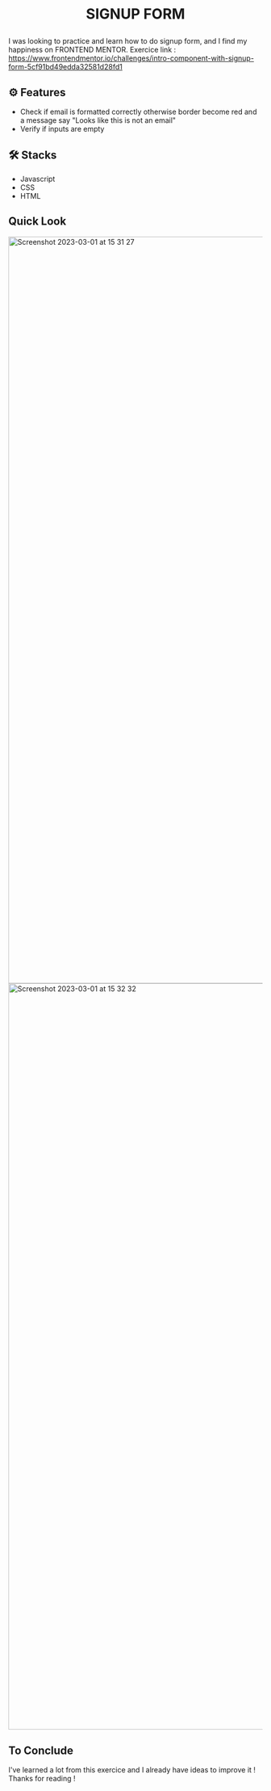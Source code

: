# <p align="center">SIGNUP FORM</p>
  
I was looking to practice and learn how to do signup form, and I find my happiness on FRONTEND MENTOR. 
Exercice link : https://www.frontendmentor.io/challenges/intro-component-with-signup-form-5cf91bd49edda32581d28fd1

## ⚙️  Features    
- Check if email is formatted correctly otherwise border become red and a message say "Looks like this is not an email"
- Verify if inputs are empty

## 🛠️ Stacks
- Javascript
- CSS
- HTML

## Quick Look

<img width="1479" alt="Screenshot 2023-03-01 at 15 31 27" src="https://user-images.githubusercontent.com/117027513/222170483-33b0c63c-2cf1-4481-8a73-d1923778d79a.png">


<img width="1478" alt="Screenshot 2023-03-01 at 15 32 32" src="https://user-images.githubusercontent.com/117027513/222170516-174b5452-be42-4a41-8223-16f8e1a7fff3.png">



## To Conclude

I've learned a lot from this exercice and I already have ideas to improve it ! Thanks for reading ! 



    
